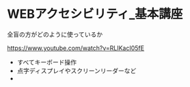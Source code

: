 # WEBアクセシビリティ_基本講座

全盲の方がどのように使っているか

https://www.youtube.com/watch?v=RLIKacI05fE

* すべてキーボード操作
* 点字ディスプレイやスクリーンリーダーなど
* 


